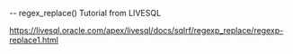 -- regex_replace() Tutorial from LIVESQL

https://livesql.oracle.com/apex/livesql/docs/sqlrf/regexp_replace/regexp-replace1.html
